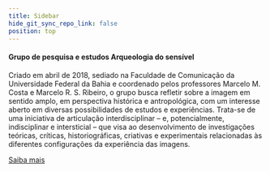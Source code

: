 ```yaml
---
title: Sidebar
hide_git_sync_repo_link: false
position: top
---
```


#### Grupo de pesquisa e estudos Arqueologia do sensível

Criado em abril de 2018, sediado na Faculdade de Comunicação da Universidade Federal da Bahia e coordenado pelos professores Marcelo M. Costa e Marcelo R. S. Ribeiro, o grupo busca refletir sobre a imagem em sentido amplo, em perspectiva histórica e antropológica, com um interesse aberto em diversas possibilidades de estudos e experiências. Trata-se de uma iniciativa de articulação interdisciplinar – e, potencialmente, indisciplinar e intersticial – que visa ao desenvolvimento de investigações teóricas, críticas, historiográficas, criativas e experimentais relacionadas às diferentes configurações da experiência das imagens.

[Saiba mais](http://www.arqueologiadosensivel.ufba.br/sobre)